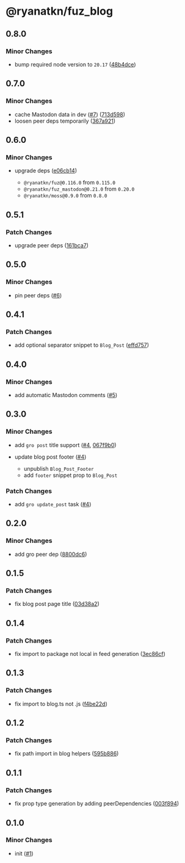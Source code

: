 # @ryanatkn/fuz_blog

## 0.8.0

### Minor Changes

- bump required node version to `20.17` ([48b4dce](https://github.com/ryanatkn/fuz_blog/commit/48b4dce))

## 0.7.0

### Minor Changes

- cache Mastodon data in dev ([#7](https://github.com/ryanatkn/fuz_blog/pull/7)) ([713d598](https://github.com/ryanatkn/fuz_blog/commit/713d598))
- loosen peer deps temporarily ([367a921](https://github.com/ryanatkn/fuz_blog/commit/367a921))

## 0.6.0

### Minor Changes

- upgrade deps ([e06cb14](https://github.com/ryanatkn/fuz_blog/commit/e06cb14))

  - `@ryanatkn/fuz@0.116.0` from `0.115.0`
  - `@ryanatkn/fuz_mastodon@0.21.0` from `0.20.0`
  - `@ryanatkn/moss@0.9.0` from `0.8.0`

## 0.5.1

### Patch Changes

- upgrade peer deps ([161bca7](https://github.com/ryanatkn/fuz_blog/commit/161bca7))

## 0.5.0

### Minor Changes

- pin peer deps ([#6](https://github.com/ryanatkn/fuz_blog/pull/6))

## 0.4.1

### Patch Changes

- add optional separator snippet to `Blog_Post` ([effd757](https://github.com/ryanatkn/fuz_blog/commit/effd757))

## 0.4.0

### Minor Changes

- add automatic Mastodon comments ([#5](https://github.com/ryanatkn/fuz_blog/pull/5))

## 0.3.0

### Minor Changes

- add `gro post` title support ([#4](https://github.com/ryanatkn/fuz_blog/pull/4), [067f9b0](https://github.com/ryanatkn/fuz_blog/commit/067f9b007900a57487d02f43b96231f2ae039ddb))
- update blog post footer ([#4](https://github.com/ryanatkn/fuz_blog/pull/4))

  - unpublish `Blog_Post_Footer`
  - add `footer` snippet prop to `Blog_Post`

### Patch Changes

- add `gro update_post` task ([#4](https://github.com/ryanatkn/fuz_blog/pull/4))

## 0.2.0

### Minor Changes

- add gro peer dep ([8800dc6](https://github.com/ryanatkn/fuz_blog/commit/8800dc6))

## 0.1.5

### Patch Changes

- fix blog post page title ([03d38a2](https://github.com/ryanatkn/fuz_blog/commit/03d38a2))

## 0.1.4

### Patch Changes

- fix import to package not local in feed generation ([3ec86cf](https://github.com/ryanatkn/fuz_blog/commit/3ec86cf))

## 0.1.3

### Patch Changes

- fix import to blog.ts not .js ([f4be22d](https://github.com/ryanatkn/fuz_blog/commit/f4be22d))

## 0.1.2

### Patch Changes

- fix path import in blog helpers ([595b886](https://github.com/ryanatkn/fuz_blog/commit/595b886))

## 0.1.1

### Patch Changes

- fix prop type generation by adding peerDependencies ([003f894](https://github.com/ryanatkn/fuz_blog/commit/003f894))

## 0.1.0

### Minor Changes

- init ([#1](https://github.com/ryanatkn/fuz_blog/pull/1))
